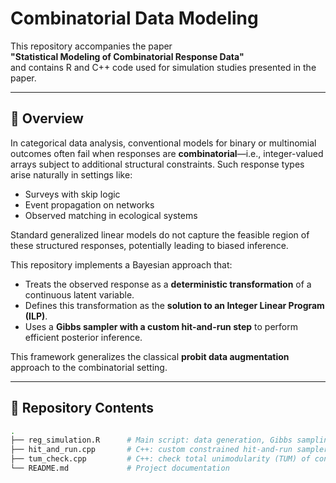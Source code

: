 # Combinatorial Data Modeling

This repository accompanies the paper  
**"Statistical Modeling of Combinatorial Response Data"**  
and contains R and C++ code used for simulation studies presented in the paper.

---

## 🧠 Overview

In categorical data analysis, conventional models for binary or multinomial outcomes often fail when responses are **combinatorial**—i.e., integer-valued arrays subject to additional structural constraints. Such response types arise naturally in settings like:
- Surveys with skip logic
- Event propagation on networks
- Observed matching in ecological systems

Standard generalized linear models do not capture the feasible region of these structured responses, potentially leading to biased inference.

This repository implements a Bayesian approach that:
- Treats the observed response as a **deterministic transformation** of a continuous latent variable.
- Defines this transformation as the **solution to an Integer Linear Program (ILP)**.
- Uses a **Gibbs sampler with a custom hit-and-run step** to perform efficient posterior inference.

This framework generalizes the classical **probit data augmentation** approach to the combinatorial setting.

---

## 📁 Repository Contents

```bash
.
├── reg_simulation.R      # Main script: data generation, Gibbs sampling, post-processing
├── hit_and_run.cpp       # C++: custom constrained hit-and-run sampler
├── tum_check.cpp         # C++: check total unimodularity (TUM) of constraint matrix
└── README.md             # Project documentation
